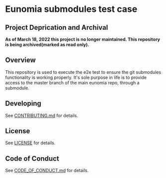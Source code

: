 # Eunomia submodules test case

## Project Deprication and Archival

**As of March 18, 2022 this project is no longer maintained. This repository is being archived(marked as read only).**

## Overview

This repository is used to execute the e2e test to ensure the git submodules functionality is working properly. It's sole purpose in life is to provide access to the master branch of the main eunomia repo, through a submodule.

## Developing

See [CONTRIBUTING.md](.github/CONTRIBUTING.md)
for details.

## License

See [LICENSE](LICENSE) for details.

## Code of Conduct

See [CODE_OF_CONDUCT.md](.github/CODE_OF_CONDUCT.md)
for details.

